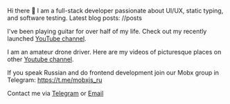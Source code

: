 Hi there 👋 I am a full-stack developer passionate about UI/UX, static typing, and software testing.
Latest blog posts:
//posts

I've been playing guitar for over half of my life. Check out my recently launched [YouTube channel](https://www.youtube.com/channel/UCvXwFXFuqfcuyKX5zeBfUuQ).

I am an amateur drone driver. Here are my videos of picturesque places on other [Youtube channel](https://www.youtube.com/channel/UCFM1UaRIPcb747OfE5omukQ).

If you speak Russian and do frontend development join our Mobx group in Telegram: https://t.me/mobxjs_ru

Contact me via [Telegram](https://t.me/egorvn) or [Email](mailto:7gorbachevm@gmail.com)
